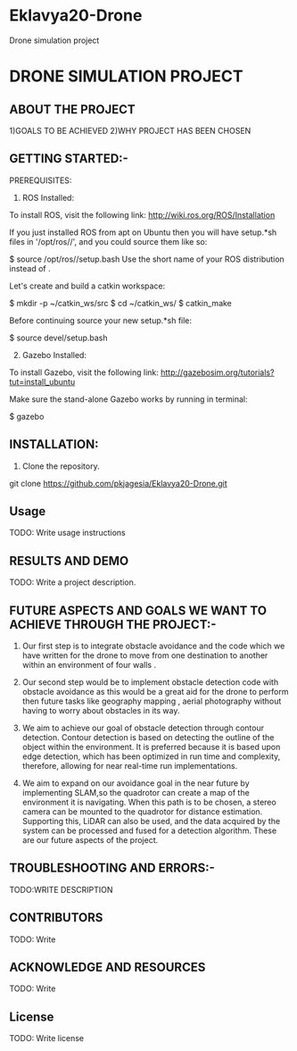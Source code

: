 # Eklavya20-Drone
Drone simulation project
# DRONE SIMULATION PROJECT
##  ABOUT THE PROJECT
   1)GOALS TO BE ACHIEVED
   2)WHY PROJECT HAS BEEN CHOSEN
 ##  GETTING STARTED:-
 
 PREREQUISITES:
 
1. ROS Installed:
 
  To install ROS, visit the following link: http://wiki.ros.org/ROS/Installation 
 
  If you just installed ROS from apt on Ubuntu then you will have setup.*sh files in '/opt/ros/<distro>/', and you could source them like so:
   
  $ source /opt/ros/<distro>/setup.bash
  Use the short name of your ROS distribution instead of <distro>.
  
  Let's create and build a catkin workspace:
 
  $ mkdir -p ~/catkin_ws/src
  $ cd ~/catkin_ws/
  $ catkin_make 
 
  Before continuing source your new setup.*sh file:
 
  $ source devel/setup.bash
 
2. Gazebo Installed:
 
  To install Gazebo, visit the following link: http://gazebosim.org/tutorials?tut=install_ubuntu 
 
  Make sure the stand-alone Gazebo works by running in terminal:
 
  $ gazebo
 
## INSTALLATION:
 
1. Clone the repository.

  git clone https://github.com/pkjagesia/Eklavya20-Drone.git 

## Usage
TODO: Write usage instructions
##   RESULTS AND DEMO
TODO: Write a project description.
## FUTURE ASPECTS AND GOALS WE WANT TO ACHIEVE THROUGH THE PROJECT:-
1. Our first step is to integrate obstacle avoidance and the code which we have written 
for the drone to move from one destination to another within an environment of four walls .

 2. Our second step would be to implement obstacle detection code with obstacle avoidance as 
this would be a great aid for the drone to perform then future tasks like geography mapping  ,
aerial photography without having to worry about obstacles in its way.

3. We aim to achieve our goal of obstacle detection through contour detection.
Contour detection is based on detecting the outline of the object within the environment. It is preferred because it is based upon edge detection, which has been optimized in run time and complexity, therefore, allowing for near real-time run implementations.

4. We aim to expand on our avoidance goal in the near future by implementing SLAM,so the quadrotor can create a map of the environment it is navigating. When this path is to be chosen, a stereo camera can be mounted to the quadrotor for distance estimation. Supporting this, LiDAR can also be used, and the data acquired by the system can be processed and fused for a detection algorithm.
These are our future aspects of the project.

## TROUBLESHOOTING AND ERRORS:-
TODO:WRITE DESCRIPTION
## CONTRIBUTORS
TODO: Write
## ACKNOWLEDGE AND RESOURCES
TODO: Write 
## License
TODO: Write license

